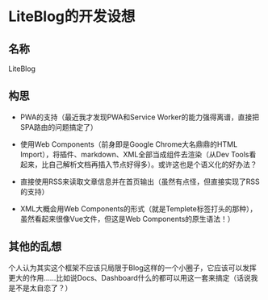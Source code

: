 # LiteBlog的开发设想

## 名称

LiteBlog

## 构思

- PWA的支持（最近我才发现PWA和Service Worker的能力强得离谱，直接把SPA路由的问题搞定了）

- 使用Web Components（前身即是Google Chrome大名鼎鼎的HTML Import），将插件、markdown、XML全部当成组件去渲染（从Dev Tools看起来，比自己解析文档再插入节点好得多）。或许这也是个语义化的好办法？

- 直接使用RSS来读取文章信息并在首页输出（虽然有点怪，但直接实现了RSS的支持）

- XML大概会用Web Components的形式（就是Templete标签打头的那种），虽然看起来很像Vue文件，但这是Web Components的原生语法！）

## 其他的乱想

个人认为其实这个框架不应该只局限于Blog这样的一个小圈子，它应该可以发挥更大的作用……比如说Docs、Dashboard什么的都可以用这一套来搞定（话说我是不是太自恋了？）

